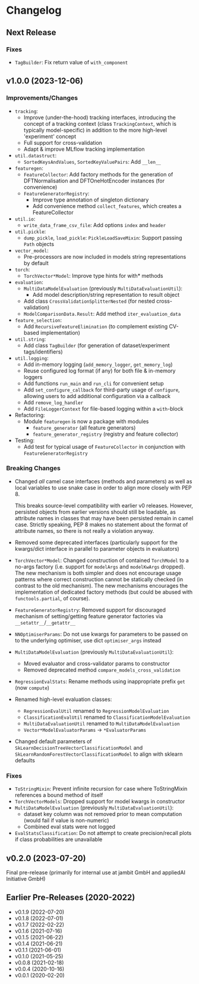 # Changelog

## Next Release

### Fixes

* `TagBuilder`: Fix return value of `with_component`  

## v1.0.0 (2023-12-06) 

### Improvements/Changes

* `tracking`:
   * Improve (under-the-hood) tracking interfaces, introducing the concept of a tracking
     context (class `TrackingContext`, which is typically model-specific) in addition to the more
     high-level 'experiment' concept
   * Full support for cross-validation
   * Adapt & improve MLflow tracking implementation
* `util.datastruct`:
    * `SortedKeysAndValues`, `SortedKeyValuePairs`: Add `__len__`
* `featuregen`:
    * `FeatureCollector`: Add factory methods for the generation of
      DFTNormalisation and DFTOneHotEncoder instances (for convenience)
    * `FeatureGeneratorRegistry`:
        * Improve type annotation of singleton dictionary
        * Add convenience method `collect_features`, which creates a
          FeatureCollector
* `util.io`:
    * `write_data_frame_csv_file`: Add options `index` and `header`
* `util.pickle`:
    * `dump_pickle`, `load_pickle`: `PickleLoadSaveMixin`: Support passing `Path` objects
* `vector_model`:
    *  Pre-processors are now included in models string representations by default 
* `torch`:
    * `TorchVector*Model`: Improve type hints for with* methods 
* `evaluation`:
    * `MultiDataModelEvaluation` (previously `MultiDataEvaluationUtil`):
       * Add model description/string representation to result object
    * Add class `CrossValidationSplitterNested` (for nested cross-validation)
    * `ModelComparisonData.Result`: Add method `iter_evaluation_data`
* `feature_selection`:
    * Add `RecursiveFeatureElimination` (to complement existing CV-based implementation)
* `util.string`:
    * Add class `TagBuilder` (for generation of dataset/experiment tags/identifiers)
* `util.logging`:
    * Add in-memory logging (`add_memory_logger`, `get_memory_log`)
    * Reuse configured log format (if any) for both file & in-memory loggers
    * Add functions `run_main` and `run_cli` for convenient setup
    * Add `set_configure_callback` for third-party usage of `configure`, allowing
      users to add additional configuration via a callback
    * Add `remove_log_handler`
    * Add `FileLoggerContext` for file-based logging within a `with`-block
* Refactoring:
    * Module `featuregen` is now a package with modules
       * `feature_generator` (all feature generators)
       * `feature_generator_registry` (registry and feature collector) 
* Testing:
    * Add test for typical usage of `FeatureCollector` in conjunction with
      `FeatureGeneratorRegistry`  

### Breaking Changes

* Changed *all* camel case interfaces (methods and parameters) as well as
  local variables to use snake case in order to align more closely with PEP 8.

  This breaks source-level compatibility with earlier v0 releases.
  However, persisted objects from earlier versions should still be loadable,
  as attribute names in classes that may have been persisted remain in
  camel case. Strictly speaking, PEP 8 makes no statement about the
  format of attribute names, so there is not really a violation anyway.
*  Removed some deprecated interfaces (particularly support for the
   kwargs/dict interface in parallel to parameter objects in evaluators)
* `TorchVector*Model`: Changed construction of contained `TorchModel` to a 
  no-args factory (i.e. support for `modelArgs` and `modelKwArgs` dropped). 
  The new mechanism is both simpler and does not encourage usage patterns 
  where correct construction cannot be statically checked (in contrast to the 
  old mechanism). The new mechanisms encourages the implementation of
  dedicated factory methods (but could be abused with `functools.partial`,
  of course).
* `FeatureGeneratorRegistry`:
  Removed support for discouraged mechanism of setting/getting feature
  generator factories via `__setattr__`/`__getattr__`
* `NNOptimiserParams`: Do not use kwargs for parameters to be passed on 
  to the underlying optimiser, use dict `optimiser_args` instead
* `MultiDataModelEvaluation` (previously `MultiDataEvaluationUtil`):
  * Moved evaluator and cross-validator params to constructor
  * Removed deprecated method `compare_models_cross_validation`
* `RegressionEvalStats`: Rename methods using inappropriate prefix `get` (now `compute`)
* Renamed high-level evaluation classes:
   * `RegressionEvalUtil` renamed to `RegressionModelEvaluation`
   * `ClassificationEvalUtil` renamed to `ClassificationModelEvaluation`
   * `MultiDataEvaluationUtil` renamed to `MultiDataModelEvaluation`
   * `Vector*ModelEvaluatorParams` -> `*EvaluatorParams`
* Changed default parameters of `SkLearnDecisionTreeVectorClassificationModel`
  and `SkLearnRandomForestVectorClassificationModel` to align with sklearn
  defaults

### Fixes

* `ToStringMixin`:
  Prevent infinite recursion for case where ToStringMixin references a bound
  method of itself
* `TorchVectorModels`: Dropped support for model kwargs in constructor
* `MultiDataModelEvaluation` (previously `MultiDataEvaluationUtil`): 
  * dataset key column was not removed prior to mean computation (would fail if 
    value is non-numeric)
  * Combined eval stats were not logged
* `EvalStatsClassification`: Do not attempt to create precision/recall plots if
  class probabilities are unavailable

## v0.2.0 (2023-07-20)

Final pre-release (primarily for internal use at jambit GmbH
and appliedAI Initiative GmbH)


## Earlier Pre-Releases (2020-2022)

* v0.1.9 (2022-07-20)
* v0.1.8 (2022-07-01)
* v0.1.7 (2022-02-22)
* v0.1.6 (2021-07-16)
* v0.1.5 (2021-06-22)
* v0.1.4 (2021-06-21)
* v0.1.1 (2021-06-01)
* v0.1.0 (2021-05-25)
* v0.0.8 (2021-02-18)
* v0.0.4 (2020-10-16)
* v0.0.1 (2020-02-20)

